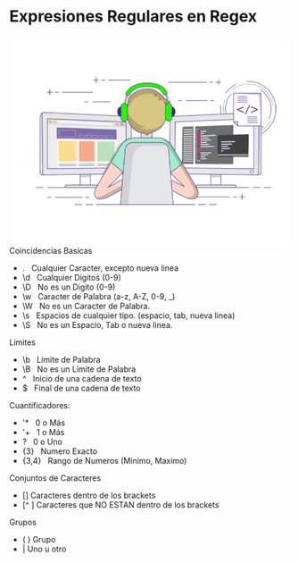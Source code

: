 # Expresiones Regulares en Regex
<img align="right" alt="GIF" src="https://raw.githubusercontent.com/devSouvik/devSouvik/master/gif3.gif" width="500"/>

Coincidencias Basicas 

-   . &nbsp; Cualquier Caracter, excepto nueva linea
- \d &nbsp;  Cualquier Digitos (0-9)
- \D &nbsp;  No es un Digito (0-9)
- \w &nbsp;  Caracter de Palabra (a-z, A-Z, 0-9, _)
- \W &nbsp;  No es un Caracter de Palabra.
- \s &nbsp;  Espacios de cualquier tipo. (espacio, tab, nueva linea)
- \S &nbsp;  No es un Espacio, Tab o nueva linea.

Limites
- \b  &nbsp;  Limite de Palabra
- \B  &nbsp;  No es un Limite de Palabra
- ^   &nbsp;  Inicio de una cadena de texto
- $   &nbsp;  Final de una cadena de texto

Cuantificadores:
- '*  &nbsp;     0 o Más
- '+  &nbsp;     1 o Más
- ?   &nbsp;     0 o Uno
- {3} &nbsp;     Numero Exacto
- {3,4} &nbsp;   Rango de Numeros (Minimo, Maximo)

Conjuntos de Caracteres
- []       Caracteres dentro de los brackets
- [^ ]     Caracteres que NO ESTAN dentro de los brackets

Grupos
- ( )      Grupo
- |        Uno u otro
